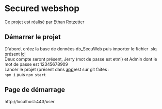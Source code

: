 # Secured webshop
Ce projet est réalisé par Ethan Rotzetter

## Démarrer le projet
D'abord, créez la base de données db_SecuWeb puis importer le fichier .slq présent <a href="https://github.com/EthanRotzette/secured_webshop/tree/main/Import_SQL">ici</a> <br /> Deux compte seront présent, Jerry (mot de passe est etml) et Admin dont le mot de passe est 12345678909
<br />Lancer le projet (présent dans <a href="https://github.com/EthanRotzette/secured_webshop/tree/main/app">app</a>)est sur git faites :
<br />`npm i` puis `npm start` 

## Page de démarrage
http://localhost:443/user
